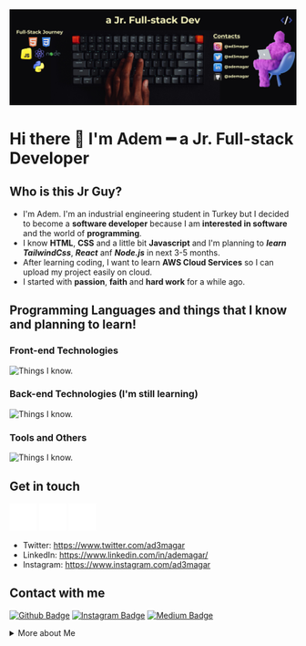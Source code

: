 <img src="/images/header.png" width="auto">

# Hi there 👋 **I'm Adem** ━ a Jr. Full-stack Developer

## Who is this Jr Guy?
- I'm Adem. I'm an industrial engineering student in Turkey but I decided to become a **software developer** because I am **interested in software** and the world of **programming**. 
- I know **HTML**, **CSS** and a little bit **Javascript** and I'm planning to ***learn TailwindCss***, ***React*** anf ***Node.js*** in next 3-5 months.
- After learning coding, I want to learn **AWS Cloud Services** so I can upload my project easily on cloud.
- I started with **passion**, **faith** and **hard work** for a while ago. 

## Programming Languages and things that I know and planning to learn!

### Front-end Technologies
![Things I know.](https://skillicons.dev/icons?i=html,css,js,tailwind,react&theme=dark)

### Back-end Technologies (I'm still learning)
![Things I know.](https://skillicons.dev/icons?i=nodejs,postgres,python&theme=dark)

### Tools and Others
![Things I know.](https://skillicons.dev/icons?i=vscode,aws,docker,kubernetes,figma,git&theme=dark)

## Get in touch
[<img src="https://raw.githubusercontent.com/codeSTACKr/codeSTACKr/master/img/twitter-dark.svg" width="auto" target="_blank">](https://www.twitter.com/ad3magar)
[<img src="https://raw.githubusercontent.com/codeSTACKr/codeSTACKr/master/img/linkedin-dark.svg" width="auto" target="_blank">](https://www.linkedin.com/in/ademagar/)
[<img src="https://raw.githubusercontent.com/codeSTACKr/codeSTACKr/master/img/instagram-dark.svg" width="auto" target="_blank">](https://www.instagram.com/ad3magar)

- Twitter: https://www.twitter.com/ad3magar
- LinkedIn: https://www.linkedin.com/in/ademagar/
- Instagram: https://www.instagram.com/ad3magar 

## Contact with me
[![Github Badge](https://img.shields.io/badge/-Github-000?style=quare&labelColor=000&logo=Github&logoColor=white&link=link)](https://github.com/ademagar) 
[![Instagram Badge](https://img.shields.io/badge/-Instagram-C13584?style=flat-quare&labelColor=C13584&logo=instagram&logoColor=white&link=link)](https://www.instagram.com/ad3magar) 
[![Medium Badge](https://img.shields.io/badge/-Medium-757575?style=flat-quare&labelColor=757575&logo=Medium&logoColor=white&link=link)](https://medium.com/@ademagar)

<details>
<summary>More about Me</summary>

## GitHub Stats
![Top Langs](https://github-readme-stats.vercel.app/api/top-langs/?username=ademagar&layout=compact&theme=tokyonight)
![Adem's GitHub stats](https://github-readme-stats.vercel.app/api?username=ademagar&show_icons=true&theme=tokyonight)

![GitHub Streak](https://github-readme-streak-stats.herokuapp.com/?user=ademagar&theme=tokyonight)


</details> 
